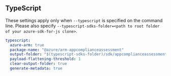 ## TypeScript

These settings apply only when `--typescript` is specified on the command line.
Please also specify `--typescript-sdks-folder=<path to root folder of your azure-sdk-for-js clone>`.

``` yaml $(typescript)
typescript:
  azure-arm: true
  package-name: "@azure/arm-appcomplianceassessment"
  output-folder: "$(typescript-sdks-folder)/sdk/appcomplianceassessment/arm-appcomplianceassessment"
  payload-flattening-threshold: 1
  clear-output-folder: true
  generate-metadata: true
```
